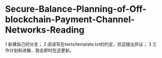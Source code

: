 # Secure-Balance-Planning-of-Off-blockchain-Payment-Channel-Networks-Reading

1    新建自己的分支；
2    阅读写在texts/template.txt的约定，欢迎提出异议；
3    工作计划和进展，我会即时在这更新。